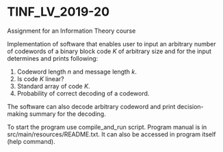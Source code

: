 # TINF_LV_2019-20
Assignment for an Information Theory course

Implementation of software that enables user to input an arbitrary number of codewords of a binary block code _K_ of arbitrary size and for the input determines and prints following:

 1) Codeword length _n_ and message length _k_.
 2) Is code _K_ linear?
 3) Standard array of code _K_.
 4) Probability of correct decoding of a codeword.

The software can also decode arbitrary codeword and print decision-making summary for the decoding.

To start the program use compile\_and\_run script. Program manual is in src/main/resources/README.txt. It can also be accessed in program itself (help command).

